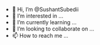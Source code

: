 - 👋 Hi, I’m @SushantSubedii
- 👀 I’m interested in ...
- 🌱 I’m currently learning ...
- 💞️ I’m looking to collaborate on ...
- 📫 How to reach me ...

<!---
SushantSubedii/SushantSubedii is a ✨ special ✨ repository because its `README.md` (this file) appears on your GitHub profile.
You can click the Preview link to take a look at your changes.
--->

